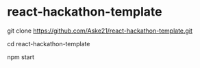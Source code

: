# react-hackathon-template

git clone https://github.com/Aske21/react-hackathon-template.git

cd react-hackathon-template

npm start

